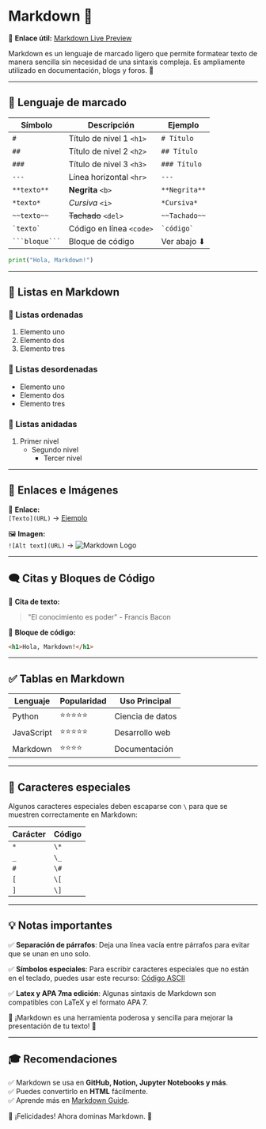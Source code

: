 # Markdown 🚀

🔗  **Enlace útil:** [Markdown Live Preview](https://markdownlivepreview.com/)

Markdown es un lenguaje de marcado ligero que permite formatear texto de manera sencilla sin necesidad de una sintaxis compleja. Es ampliamente utilizado en documentación, blogs y foros. 📄

---

## 📝 Lenguaje de marcado

| **Símbolo**          | **Descripción**               | **Ejemplo** |
|----------------------|-----------------------------|-------------|
| `#`                 | Título de nivel 1 `<h1>`     | `# Título`  |
| `##`                | Título de nivel 2 `<h2>`     | `## Título` |
| `###`               | Título de nivel 3 `<h3>`     | `### Título`|
| `---`               | Línea horizontal `<hr>`      | `---`       |
| `**texto**`         | **Negrita** `<b>`           | `**Negrita**` |
| `*texto*`           | *Cursiva* `<i>`             | `*Cursiva*`  |
| `~~texto~~`         | ~~Tachado~~ `<del>`         | `~~Tachado~~` |
| `` `texto` ``       | Código en línea `<code>`    | `` `código` `` |
| ` ```bloque``` `    | Bloque de código            | Ver abajo ⬇ |

```python
print("Hola, Markdown!")
```

---

## 📌 Listas en Markdown

### 🔢 Listas ordenadas
1. Elemento uno
2. Elemento dos
3. Elemento tres

### 🔹 Listas desordenadas
- Elemento uno
- Elemento dos
- Elemento tres

### 🔄 Listas anidadas
1. Primer nivel
   - Segundo nivel
     - Tercer nivel

---

## 🔗 Enlaces e Imágenes

📌 **Enlace:**  
`[Texto](URL)` → [Ejemplo](https://www.markdownguide.org/)

🖼️ **Imagen:**  
`![Alt text](URL)` → ![Markdown Logo](https://upload.wikimedia.org/wikipedia/commons/4/48/Markdown-mark.svg)

---

## 🗨️ Citas y Bloques de Código

💬 **Cita de texto:**
> "El conocimiento es poder" - Francis Bacon

📝 **Bloque de código:**

```html
<h1>Hola, Markdown!</h1>
```

---

## ✅ Tablas en Markdown

| Lenguaje  | Popularidad | Uso Principal       |
|-----------|------------|--------------------|
| Python    | ⭐⭐⭐⭐⭐     | Ciencia de datos  |
| JavaScript| ⭐⭐⭐⭐⭐     | Desarrollo web   |
| Markdown  | ⭐⭐⭐⭐      | Documentación    |

---

## 🎯 Caracteres especiales

Algunos caracteres especiales deben escaparse con `\` para que se muestren correctamente en Markdown:

| Carácter | Código |
|----------|--------|
| `*`      | `\*`   |
| `_`      | `\_`   |
| `#`      | `\#`   |
| `[`      | `\[`   |
| `]`      | `\]`   |

---

## 💡 Notas importantes

✅ **Separación de párrafos**: Deja una línea vacía entre párrafos para evitar que se unan en uno solo.

✅ **Símbolos especiales**: Para escribir caracteres especiales que no están en el teclado, puedes usar este recurso: [Código ASCII](https://elcodigoascii.com.ar/#google_vignette)

✅ **Latex y APA 7ma edición**: Algunas sintaxis de Markdown son compatibles con LaTeX y el formato APA 7.

🚀 ¡Markdown es una herramienta poderosa y sencilla para mejorar la presentación de tu texto! 🎯

---

## 🎓 Recomendaciones

✅ Markdown se usa en **GitHub, Notion, Jupyter Notebooks y más**.  
✅ Puedes convertirlo en **HTML** fácilmente.  
✅ Aprende más en [Markdown Guide](https://www.markdownguide.org/).  

🎉 ¡Felicidades! Ahora dominas Markdown. 🚀